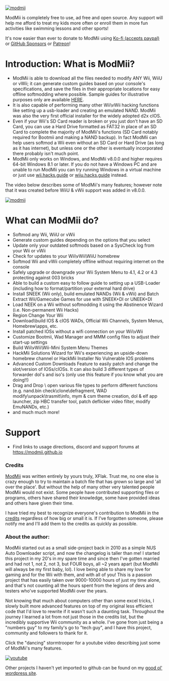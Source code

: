 [![modmii](https://modmii.github.io/Images/modmiibanner.png)](https://modmii.github.io/)

ModMii is completely free to use, ad free and open source. Any support will help me afford to treat my kids more often or enroll them in more fun activities like swimming lessons and other sports!

It's now easier than ever to donate to ModMii using [Ko-fi (accepts paypal)](https://ko-fi.com/T6T3JYHBO) or [GitHub Sponsors](https://github.com/sponsors/xflak) or [Patreon](https://www.patreon.com/join/10186747/checkout)!

# Introduction: What is ModMii?

- ModMii is able to download all the files needed to modify ANY Wii, WiiU or vWii; it can generate custom guides based on your console's specifications, and save the files in their appropriate locations for easy offline softmodding where possible. Sample guides for illustrative purposes only are available [HERE](https://modmii.github.io/sampleguides).
- It is also capable of performing many other Wii\vWii hacking functions like setting up a usb-loader and creating an emulated NAND. ModMii was also the very first official installer for the widely adopted d2x cIOS.
- Even if your Wii's SD Card reader is broken or you just don't have an SD Card, you can use a Hard Drive formatted as FAT32 in place of an SD Card to complete the majority of ModMii's functions (SD Card notably required for Bootmii and making a NAND backup). In fact ModMii can help users softmod a Wii even without an SD Card or Hard Drive (as long as it has internet), but unless one or the other is eventually incorporated there probably isn't much point.
- ModMii only works on Windows, and ModMii v8.0.0 and higher requires 64-bit Windows 8.1 or later. If you do not have a Windows PC and are unable to run ModMii you can try running Windows in a virtual machine or just use [wii.hacks.guide](https://wii.hacks.guide/) or [wiiu.hacks.guide](https://wiiu.hacks.guide/) instead.

The video below describes some of ModMii's many features; however note that it was created before WiiU & vWii support was added in v8.0.0.

[![modmii](https://user-images.githubusercontent.com/11338309/162269303-40905c68-70b9-4d09-a51c-7ca6a3cdca46.png)](https://youtu.be/GMz_R18Z5oQ)


# What can ModMii do?
- Softmod any Wii, WiiU or vWii
- Generate custom guides depending on the options that you select
- Update only your outdated softmods based on a SysCheck log from your Wii or vWii
- Check for updates to your Wii\vWii\WiiU homebrew
- Softmod Wii and vWii completely offline without requiring internet on the console
- Safely upgrade or downgrade your Wii System Menu to 4.1, 4.2 or 4.3 protecting against 003 bricks
- Able to build a custom easy to follow guide to setting up a USB-Loader (including how to format/partition your external hard drive)
- Install SNEEK (Wii only), build emulated NANDs (Wii & vWii) and Batch Extract Wii/Gamecube Games for use with SNEEK+DI or UNEEK+DI
- Load NEEK on a Wii without softmodding it using the Abstinence Wizard (i.e. Non-permanent Wii Hacks)
- Region Change Your Wii
- Download\build IOS & cIOS WADs, Official Wii Channels, System Menus, Homebrew\apps, etc.
- Install patched IOSs without a wifi connection on your Wii\vWii
- Customize Bootmii, Wad Manager and MMM config files to adjust their start-up settings
- Build Wii\vWii\Wii-Mini System Menu Themes
- HackMii Solutions Wizard for Wii's experiencing an upside-down homebrew channel or HackMii Installer No Vulnerable IOS problems
- Advanced Custom Downloads Feature to easily patch and change the slot/version of IOSs/cIOSs. It can also build 3 different types of forwarder dol's and iso's (only use this feature if you know what you are doing!!)
- Drag and Drop \ open various file types to perform different functions (e.g. nand.bin check\clone\defragment, WAD modify\unpack\trasmit\info, mym & csm theme creation, dol & elf app launcher, zip HBC transfer tool, patch deflicker video filter, modify EmuNANDs, etc.)
- and much much more!

# Support
- Find links to usage directions, discord and support forums at https://modmii.github.io

### **Credits**
[ModMii](https://modmii.github.io/) was written entirely by yours truly, XFlak. Trust me, no one else is crazy enough to try to maintain a batch file that has grown so large and 'all over the place'. But without the help of many other very talented people ModMii would not exist. Some people have contributed supporting files or programs, others have shared their knowledge, some have provided ideas and others have given their time.

I have tried my best to recognize everyone's contribution to ModMii in the [credits](https://modmii.github.io/credits.html) regardless of how big or small it is. If I've forgotten someone, please notify me and I'll add them to the credits as quickly as possible.

### **About the author:**
ModMii started out as a small side-project back in 2010 as a simple NUS Auto Downloader script, and now the changelog is taller than me! I started this project in my 20's in my spare time and since then I've gotten married and had not 1, not 2, not 3, but FOUR boys, all ~2 years apart (but ModMii will always be my first baby, lol). I love being able to share my love for gaming and for the Wii with them, and with all of you! This is a passion project that has easily taken over 9000-10000 hours of just my time alone, and that's not counting all the hours spent from the legions of devs and testers who've supported ModMii over the years.

Not knowing that much about computers other than some excel tricks, I slowly built more advanced features on top of my original less efficient code that I'd love to rewrite if it wasn't such a daunting task. Throughout the journey I learned a lot from not just those in the credits list, but the incredibly supportive Wii community as a whole. I've gone from just being a "numbers guy" to my family's go to "tech guy", and I have this project, community and followers to thank for it.

Click the "dancing" stormtrooper for a youtube video describing just some of ModMii's many features.

[![youtube](https://modmii.github.io/Images/FN2187.gif)](https://www.youtube.com/watch?v=GMz_R18Z5oQ)

Other projects I haven't yet imported to github can be found on my [good ol' wordpress site](https://xflak40.wordpress.com).
